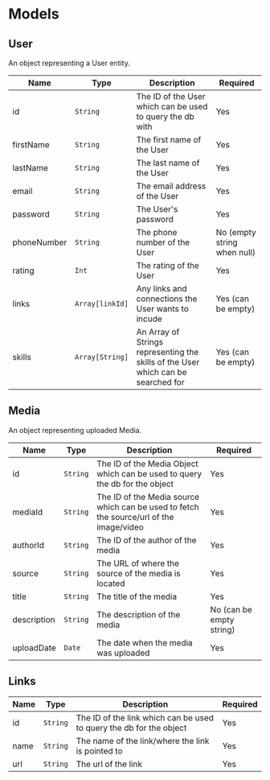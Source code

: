 # Models

## User

An object representing a User entity.

| Name        | Type            | Description                                                                       | Required                    |
| ----------- | --------------- | --------------------------------------------------------------------------------- | --------------------------- |
| id          | `String`        | The ID of the User which can be used to query the db with                         | Yes                         |
| firstName   | `String`        | The first name of the User                                                        | Yes                         |
| lastName    | `String`        | The last name of the User                                                         | Yes                         |
| email       | `String`        | The email address of the User                                                     | Yes                         |
| password    | `String`        | The User's password                                                               | Yes                         |
| phoneNumber | `String`        | The phone number of the User                                                      | No (empty string when null) |
| rating      | `Int`           | The rating of the User                                                            | Yes                         |
| links       | `Array[linkId]` | Any links and connections the User wants to incude                                | Yes (can be empty)          |
| skills      | `Array[String]` | An Array of Strings representing the skills of the User which can be searched for | Yes (can be empty)          |

## Media

An object representing uploaded Media.

| Name        | Type     | Description                                                                             | Required                 |
| ----------- | -------- | --------------------------------------------------------------------------------------- | ------------------------ |
| id          | `String` | The ID of the Media Object which can be used to query the db for the object             | Yes                      |
| mediaId     | `String` | The ID of the Media source which can be used to fetch the source/url of the image/video | Yes                      |
| authorId    | `String` | The ID of the author of the media                                                       | Yes                      |
| source      | `String` | The URL of where the source of the media is located                                     | Yes                      |
| title       | `String` | The title of the media                                                                  | Yes                      |
| description | `String` | The description of the media                                                            | No (can be empty string) |
| uploadDate  | `Date`   | The date when the media was uploaded                                                    | Yes                      |

## Links

| Name | Type     | Description                                                         | Required |
| ---- | -------- | ------------------------------------------------------------------- | -------- |
| id   | `String` | The ID of the link which can be used to query the db for the object | Yes      |
| name | `String` | The name of the link/where the link is pointed to                   | Yes      |
| url  | `String` | The url of the link                                                 | Yes      |
